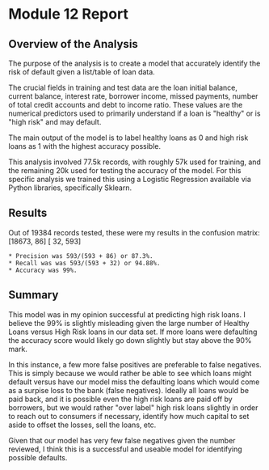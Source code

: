 # Module 12 Report

## Overview of the Analysis

The purpose of the analysis is to create a model that accurately identify the risk of default given a list/table of loan data. 

The crucial fields in training and test data are the loan initial balance, current balance, interest rate, borrower income, missed payments, number of total credit accounts and debt to income ratio. These values are the numerical predictors used to primarily understand if a loan is "healthy" or is "high risk" and may default.

The main output of the model is to label healthy loans as 0 and high risk loans as 1 with the highest accuracy possible. 

This analysis involved 77.5k records, with roughly 57k used for training, and the remaining 20k used for testing the accuracy of the model. For this specific analysis we trained this using a Logistic Regression available via Python libraries, specifically Sklearn. 

## Results

Out of 19384 records tested, these were my results in the confusion matrix:
[18673,    86]
[   32,   593]

    * Precision was 593/(593 + 86) or 87.3%.
    * Recall was was 593/(593 + 32) or 94.88%.
    * Accuracy was 99%. 

## Summary

This model was in my opinion successful at predicting high risk loans. I believe the 99% is slightly misleading given the large number of Healthy Loans versus High Risk loans in our data set. If more loans were defaulting the accuracy score would likely go down slightly but stay above the 90% mark. 

In this instance, a few more false positives are preferable to false negatives. This is simply because we would rather be able to see which loans might default versus have our model miss the defaulting loans which would come as a surpise loss to the bank (false negatives). Ideally all loans would be paid back, and it is possible even the high risk loans are paid off by borrowers, but we would rather "over label" high risk loans slightly in order to reach out to consumers if necessary, identify how much capital to set aside to offset the losses, sell the loans, etc. 

Given that our model has very few false negatives given the number reviewed, I think this is a successful and useable model for identifying possible defaults. 
